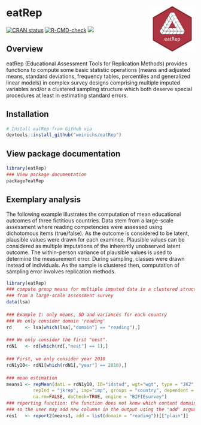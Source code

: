# eatRep <a href="https://weirichs.github.io/eatRep/"><img src="man/figures/eatRep.png" align="right" height="120" alt="eatRep website" /></a>
 
<!-- badges: start --> 
[![CRAN status](https://www.r-pkg.org/badges/version/eatRep)](https://CRAN.R-project.org/package=eatRep)
[![R-CMD-check](https://github.com/weirichs/eatRep/workflows/R-CMD-check/badge.svg)](https://github.com/weirichs/eatRep/actions)
[![](http://cranlogs.r-pkg.org/badges/grand-total/eatRep?color=blue)](https://cran.r-project.org/package=eatRep)
<!-- badges: end --> 

## Overview 

eatRep (Educational Assessment Tools for Replication Methods) provides functions to compute some basic statistic operations (means and adjusted means, standard deviations, frequency tables, percentiles and generalized linear models) in complex survey designs comprising multiple imputed variables and/or a clustered sampling structure which both deserve special procedures at least in estimating standard errors.

## Installation

```R
# Install eatRep from GitHub via
devtools::install_github("weirichs/eatRep")
```

## View package documentation

```R
library(eatRep)
### View package documentation
package?eatRep
```

## Exemplary analysis

The following example illustrates the computation of mean educational outcomes of three fictitious countries. Data stem from a large-scale assessment where reading competencies were assessed using dichotomous items (true/false). As the outcome is considered to be latent, plausible values were drawn for each examinee. Plausible values can be considered as multiple imputations of the inherently unobserved latent outcome. The within-person variance of plausible values is used to determine the measurement error. During sampling, classes were drawn instead of individuals. As the sample is clustered then, computation of sampling error involves replication methods. 

```R
library(eatRep)
### compute group means for multiple imputed data in a clustered structure
### from a large-scale assessment survey
data(lsa)

### Example 1: only means, SD and variances for each country
### We only consider domain 'reading'
rd     <- lsa[which(lsa[,"domain"] == "reading"),]

### We only consider the first "nest".
rdN1   <- rd[which(rd[,"nest"] == 1),]

### First, we only consider year 2010
rdN1y10<- rdN1[which(rdN1[,"year"] == 2010),]

### mean estimation
means1 <- repMean(datL = rdN1y10, ID="idstud", wgt="wgt", type = "JK2", PSU = "jkzone",
          repInd = "jkrep", imp="imp", groups = "country", dependent = "score",
          na.rm=FALSE, doCheck=TRUE, engine = "BIFIEsurvey")
### reporting function: the function does not know which content domain is being considered,
### so the user may add new columns in the output using the 'add' argument
res1   <- report2(means1, add = list(domain = "reading"))[["plain"]]
```



